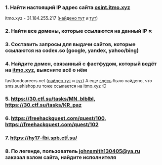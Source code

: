 ### 1. Найти настоящий IP адрес сайта [osint.itmo.xyz](https://osint.itmo.xyz)
itmo.xyz - 31.184.255.217 ([найдено тут](https://gmap.io/dns/domain/itmo.xyz) и [тут](https://viewdns.info/iphistory/?domain=itmo.xyz))

### 2. Найти все домены, которые ссылаются на данный IP ↖

### 3. Составить запросы для выдачи сайтов, которые ссылаются на codex.so (google, yandex, yahoo/bing)

### 4. Найдите домен, связанный с фастфудом, который ведёт на [itmo.xyz](https://itmo.xyz), выясните всё о нём
fastfoodcareers.net ([найден тут](https://viewdns.info/reverseip/?host=31.184.255.217&t=1) и [тут](https://gmap.io/dns/host/31.184.255.217/domains))
А еще [здесь](https://hackertarget.com/reverse-ip-lookup/) было найдено, что sms.sushishop.ru тоже ссылается на itmo.xyz :D
### 5. https://30.ctf.su/tasks/MN_blblbl, https://30.ctf.su/tasks/KR_paz

### 6. https://freehackquest.com/quest/100, https://freehackquest.com/quest/102

### 7. https://hy17-fbi.spb.ctf.su/

### 8. По легенде, пользователь johnsmith130405@ya.ru заказал взлом сайта, найдите исполнителя
